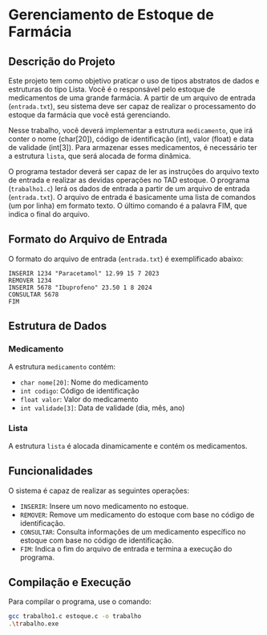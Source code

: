 # Gerenciamento de Estoque de Farmácia

## Descrição do Projeto

Este projeto tem como objetivo praticar o uso de tipos abstratos de dados e estruturas do tipo Lista. Você é o responsável pelo estoque de medicamentos de uma grande farmácia. A partir de um arquivo de entrada (`entrada.txt`), seu sistema deve ser capaz de realizar o processamento do estoque da farmácia que você está gerenciando.

Nesse trabalho, você deverá implementar a estrutura `medicamento`, que irá conter o nome (char[20]), código de identificação (int), valor (float) e data de validade (int[3]). Para armazenar esses medicamentos, é necessário ter a estrutura `lista`, que será alocada de forma dinâmica.

O programa testador deverá ser capaz de ler as instruções do arquivo texto de entrada e realizar as devidas operações no TAD estoque. O programa (`trabalho1.c`) lerá os dados de entrada a partir de um arquivo de entrada (`entrada.txt`). O arquivo de entrada é basicamente uma lista de comandos (um por linha) em formato texto. O último comando é a palavra FIM, que indica o final do arquivo.

## Formato do Arquivo de Entrada

O formato do arquivo de entrada (`entrada.txt`) é exemplificado abaixo:

```plaintext
INSERIR 1234 "Paracetamol" 12.99 15 7 2023
REMOVER 1234
INSERIR 5678 "Ibuprofeno" 23.50 1 8 2024
CONSULTAR 5678
FIM
```


## Estrutura de Dados

### Medicamento

A estrutura `medicamento` contém:
- `char nome[20]`: Nome do medicamento
- `int codigo`: Código de identificação
- `float valor`: Valor do medicamento
- `int validade[3]`: Data de validade (dia, mês, ano)

### Lista

A estrutura `lista` é alocada dinamicamente e contém os medicamentos.

## Funcionalidades

O sistema é capaz de realizar as seguintes operações:
- `INSERIR`: Insere um novo medicamento no estoque.
- `REMOVER`: Remove um medicamento do estoque com base no código de identificação.
- `CONSULTAR`: Consulta informações de um medicamento específico no estoque com base no código de identificação.
- `FIM`: Indica o fim do arquivo de entrada e termina a execução do programa.

## Compilação e Execução

Para compilar o programa, use o comando:

```bash
gcc trabalho1.c estoque.c -o trabalho
.\trabalho.exe

